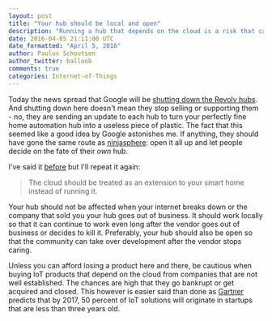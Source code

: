 ```yaml
---
layout: post
title: "Your hub should be local and open"
description: "Running a hub that depends on the cloud is a risk that can cost you your home automation."
date: 2016-04-05 21:11:00 UTC
date_formatted: "April 5, 2016"
author: Paulus Schoutsen
author_twitter: balloob
comments: true
categories: Internet-of-Things
---
```


Today the news spread that Google will be [shutting down the Revolv hubs][medium-revolv]. And shutting down here doesn't mean they stop selling or supporting them - no, they are sending an update to each hub to turn your perfectly fine home automation hub into a useless piece of plastic. The fact that this seemed like a good idea by Google astonishes me. If anything, they should have gone the same route as [ninjasphere]: open it all up and let people decide on the fate of their _own_ hub.

I've said it [before][perfect-cloud] but I'll repeat it again:

<blockquote>
The cloud should be treated as an extension to your smart home instead of running it.
</blockquote>

Your hub should not be affected when your internet breaks down or the company that sold you your hub goes out of business. It should work locally so that it can continue to work even long after the vendor goes out of business or decides to kill it. Preferably, your hub should also be open so that the community can take over development after the vendor stops caring.

Unless you can afford losing a product here and there, be cautious when buying IoT products that depend on the cloud from companies that are not well established. The chances are high that they go bankrupt or get acquired and closed. This however is easier said than done as [Gartner] predicts that by 2017, 50 percent of IoT solutions will originate in startups that are less than three years old.

[medium-revolv]: https://medium.com/@arlogilbert/the-time-that-tony-fadell-sold-me-a-container-of-hummus-cb0941c762c1#.rmppks86a
[ninjasphere]: https://discuss.ninjablocks.com/t/ninja-blocks-whats-been-happening-whats-happening-next/3608
[perfect-cloud]: /blog/2016/01/19/perfect-home-automation/#your-system-should-run-at-home-not-in-the-cloud
[Gartner]: http://www.gartner.com/newsroom/id/2869521
